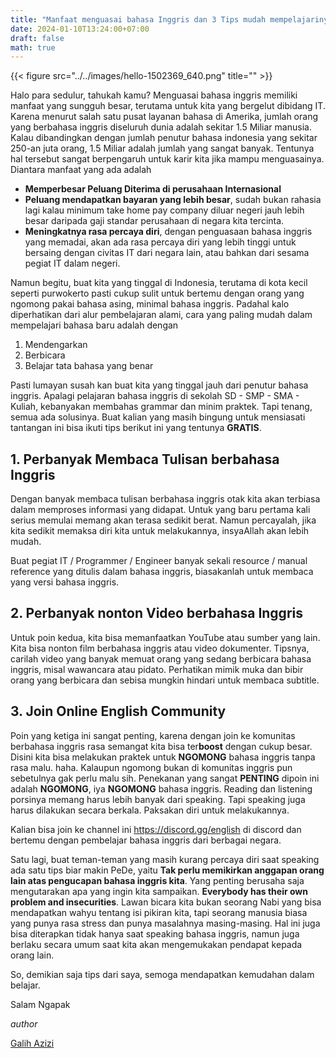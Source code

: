 ```yaml
---
title: "Manfaat menguasai bahasa Inggris dan 3 Tips mudah mempelajarinya"
date: 2024-01-10T13:24:00+07:00
draft: false
math: true
---
```


{{< figure src="../../images/hello-1502369_640.png" title="" >}}

Halo para sedulur, tahukah kamu? Menguasai bahasa inggris memiliki manfaat yang sungguh besar, terutama untuk kita yang bergelut dibidang IT. Karena menurut salah satu pusat layanan bahasa di Amerika, jumlah orang yang berbahasa inggris diseluruh dunia adalah sekitar 1.5 Miliar manusia. Kalau dibandingkan dengan jumlah penutur bahasa indonesia yang sekitar 250-an juta orang, 1.5 Miliar adalah jumlah yang sangat banyak. Tentunya hal tersebut sangat berpengaruh untuk karir kita jika mampu menguasainya. Diantara manfaat yang ada adalah
<!--more-->

- **Memperbesar Peluang Diterima di perusahaan Internasional**
- **Peluang mendapatkan bayaran yang lebih besar**, sudah bukan rahasia lagi kalau minimum take home pay company diluar negeri jauh lebih besar daripada gaji standar perusahaan di negara kita tercinta. 
- **Meningkatnya rasa percaya diri**, dengan penguasaan bahasa inggris yang memadai, akan ada rasa percaya diri yang lebih tinggi untuk bersaing dengan civitas IT dari negara lain, atau bahkan dari sesama pegiat IT dalam negeri.

Namun begitu, buat kita yang tinggal di Indonesia, terutama di kota kecil seperti purwokerto pasti cukup sulit untuk bertemu dengan orang yang ngomong pakai bahasa asing, minimal bahasa inggris. 
Padahal kalo diperhatikan dari alur pembelajaran alami, cara yang paling mudah dalam mempelajari bahasa baru adalah dengan 

1. Mendengarkan
2. Berbicara
3. Belajar tata bahasa yang benar

Pasti lumayan susah kan buat kita yang tinggal jauh dari penutur bahasa inggris. Apalagi pelajaran bahasa inggris di sekolah SD - SMP - SMA - Kuliah, kebanyakan membahas grammar dan minim praktek. Tapi tenang, semua ada solusinya.
Buat kalian yang masih bingung untuk mensiasati tantangan ini bisa ikuti tips berikut ini yang tentunya **GRATIS**.


## 1. Perbanyak Membaca Tulisan berbahasa Inggris
Dengan banyak membaca tulisan berbahasa inggris otak kita akan terbiasa dalam memproses informasi yang didapat. Untuk yang baru pertama kali serius memulai memang akan terasa sedikit berat. Namun percayalah, jika kita sedikit memaksa diri kita untuk melakukannya, insyaAllah akan lebih mudah.

Buat pegiat IT / Programmer / Engineer banyak sekali resource / manual reference yang ditulis dalam bahasa inggris, biasakanlah untuk membaca yang versi bahasa inggris.

## 2. Perbanyak nonton Video berbahasa Inggris
Untuk poin kedua, kita bisa memanfaatkan YouTube atau sumber yang lain. Kita bisa nonton film berbahasa inggris atau video dokumenter. Tipsnya, carilah video yang banyak memuat orang yang sedang berbicara bahasa inggris, misal wawancara atau pidato. Perhatikan mimik muka dan bibir orang yang berbicara dan sebisa mungkin hindari untuk membaca subtitle.

## 3. Join Online English Community
Poin yang ketiga ini sangat penting, karena dengan join ke komunitas berbahasa inggris rasa semangat kita bisa ter**boost** dengan cukup besar. Disini kita bisa melakukan praktek untuk **NGOMONG** bahasa inggris tanpa rasa malu. haha. Kalaupun ngomong bukan di komunitas inggris pun sebetulnya gak perlu malu sih.
Penekanan yang sangat **PENTING** dipoin ini adalah **NGOMONG**, iya **NGOMONG** bahasa inggris. Reading dan listening porsinya memang harus lebih banyak dari speaking. Tapi speaking juga harus dilakukan secara berkala. Paksakan diri untuk melakukannya.

Kalian bisa join ke channel ini https://discord.gg/english di discord dan bertemu dengan pembelajar bahasa inggris dari berbagai negara. 

Satu lagi, buat teman-teman yang masih kurang percaya diri saat speaking ada satu tips biar makin PeDe, yaitu **Tak perlu memikirkan anggapan orang lain atas pengucapan bahasa inggris kita**. Yang penting berusaha saja mengutarakan apa yang ingin kita sampaikan. **Everybody has their own problem and insecurities**. Lawan bicara kita bukan seorang Nabi yang bisa mendapatkan wahyu tentang isi pikiran kita, tapi seorang manusia biasa yang punya rasa stress dan punya masalahnya masing-masing. Hal ini juga bisa diterapkan tidak hanya saat speaking bahasa inggris, namun juga berlaku secara umum saat kita akan mengemukakan pendapat kepada orang lain.

So, demikian saja tips dari saya, semoga mendapatkan kemudahan dalam belajar.


Salam Ngapak


*author*

<a href="https://www.linkedin.com/in/galih-azizi-firmansyah-402205103/" target="blank">Galih Azizi</a>



